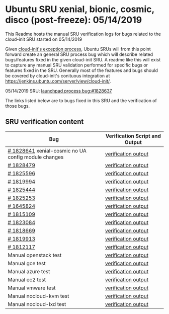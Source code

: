 Ubuntu SRU xenial, bionic, cosmic, disco (post-freeze): 05/14/2019
=====
This Readme hosts the manual SRU verification logs for bugs related to the cloud-init SRU started on 05/14/2019

Given [cloud-init's exception process](https://wiki.ubuntu.com/CloudinitUpdates), Ubuntu SRUs will from this point forward create an general SRU process bug which will describe related bugs/features fixed in the given cloud-init SRU. A readme like this will exist to capture any manual SRU validation performed for specific bugs or features fixed in the SRU. Generally most of the features and bugs should be covered by cloud-init's conituous integration at https://jenkins.ubuntu.com/server/view/cloud-init/.


05/14/2019 SRU: [launchpad process bug:#1828637](https://pad.lv/1828637)


The links listed below are to bugs fixed in this SRU and the verification of those bugs.

## SRU verification content
| Bug | Verification Script and Output |
| -------- |  -------- |
| [# 1828641](http://pad.lv/1828641) xenial-cosmic no UA config module changes| [verification output](../bugs/lp-1828641.txt) |
| [# 1828479](http://pad.lv/1828479) | [verification output](../bugs/lp-1828479.txt) |
| [# 1825596](http://pad.lv/1825596) | [verification output](../bugs/lp-1825596.txt) |
| [# 1819994](http://pad.lv/1819994) | [verification output](../bugs/lp-1819994.txt) |
| [# 1825444](http://pad.lv/1825444) | [verification output](../bugs/lp-1825444.txt) |
| [# 1825253](http://pad.lv/1825253) | [verification output](../bugs/lp-1825253.txt) |
| [# 1645824](http://pad.lv/1645824) | [verification output](../bugs/lp-1645824.txt) |
| [# 1815109](http://pad.lv/1815109) | [verification output](../bugs/lp-1815109.txt) |
| [# 1823084](http://pad.lv/1823084) | [verification output](../bugs/lp-1823084.txt) |
| [# 1818669](http://pad.lv/1818669) | [verification output](../bugs/lp-1818669.txt) |
| [# 1819913](http://pad.lv/1819913) | [verification output](../bugs/lp-1819913.txt) |
| [# 1812117](http://pad.lv/1812117) | [verification output](../bugs/lp-1812117.txt) |
| Manual openstack test | [verification output](../manual/openstack-sru-19.1.1.txt) |
| Manual gce test | [verification output](../manual/gce-sru-19.1.1.txt) |
| Manual azure test | [verification output](../manual/azure-sru-19.1.1.txt) |
| Manual ec2 test | [verification output](../manual/ec2-sru-19.1.1.txt) |
| Manual vmware test | [verification output](../manual/vmware-sru-19.1.1.txt) |
| Manual nocloud-kvm test | [verification output](../manual/nocloud-kvm-19.1.1.txt) |
| Manual nocloud-lxd test | [verification output](../manual/nocloud-lxd-19.1.1.txt) |
